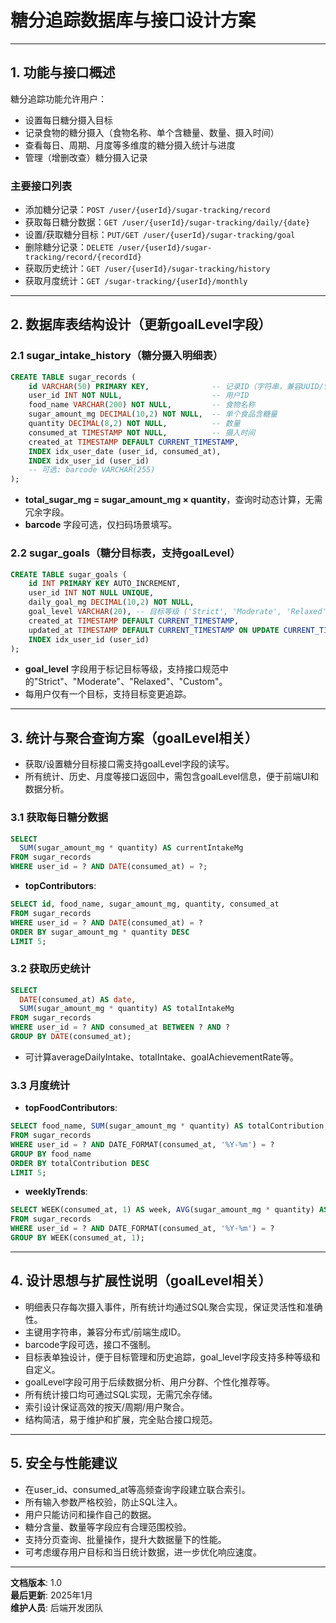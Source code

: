 # 糖分追踪数据库与接口设计方案

---

## 1. 功能与接口概述

糖分追踪功能允许用户：
- 设置每日糖分摄入目标
- 记录食物的糖分摄入（食物名称、单个含糖量、数量、摄入时间）
- 查看每日、周期、月度等多维度的糖分摄入统计与进度
- 管理（增删改查）糖分摄入记录

### 主要接口列表
- 添加糖分记录：`POST /user/{userId}/sugar-tracking/record`
- 获取每日糖分数据：`GET /user/{userId}/sugar-tracking/daily/{date}`
- 设置/获取糖分目标：`PUT/GET /user/{userId}/sugar-tracking/goal`
- 删除糖分记录：`DELETE /user/{userId}/sugar-tracking/record/{recordId}`
- 获取历史统计：`GET /user/{userId}/sugar-tracking/history`
- 获取月度统计：`GET /sugar-tracking/{userId}/monthly`

---

## 2. 数据库表结构设计（更新goalLevel字段）

### 2.1 sugar_intake_history（糖分摄入明细表）
```sql
CREATE TABLE sugar_records (
    id VARCHAR(50) PRIMARY KEY,              -- 记录ID（字符串，兼容UUID/雪花等）
    user_id INT NOT NULL,                    -- 用户ID
    food_name VARCHAR(200) NOT NULL,         -- 食物名称
    sugar_amount_mg DECIMAL(10,2) NOT NULL,  -- 单个食品含糖量
    quantity DECIMAL(8,2) NOT NULL,          -- 数量
    consumed_at TIMESTAMP NOT NULL,          -- 摄入时间
    created_at TIMESTAMP DEFAULT CURRENT_TIMESTAMP,
    INDEX idx_user_date (user_id, consumed_at),
    INDEX idx_user_id (user_id)
    -- 可选: barcode VARCHAR(255)
);
```
- **total_sugar_mg = sugar_amount_mg × quantity**，查询时动态计算，无需冗余字段。
- **barcode** 字段可选，仅扫码场景填写。

### 2.2 sugar_goals（糖分目标表，支持goalLevel）
```sql
CREATE TABLE sugar_goals (
    id INT PRIMARY KEY AUTO_INCREMENT,
    user_id INT NOT NULL UNIQUE,
    daily_goal_mg DECIMAL(10,2) NOT NULL,
    goal_level VARCHAR(20), -- 目标等级 ('Strict', 'Moderate', 'Relaxed', 'Custom')
    created_at TIMESTAMP DEFAULT CURRENT_TIMESTAMP,
    updated_at TIMESTAMP DEFAULT CURRENT_TIMESTAMP ON UPDATE CURRENT_TIMESTAMP,
    INDEX idx_user_id (user_id)
);
```
- **goal_level** 字段用于标记目标等级，支持接口规范中的"Strict"、"Moderate"、"Relaxed"、"Custom"。
- 每用户仅有一个目标，支持目标变更追踪。

---

## 3. 统计与聚合查询方案（goalLevel相关）

- 获取/设置糖分目标接口需支持goalLevel字段的读写。
- 所有统计、历史、月度等接口返回中，需包含goalLevel信息，便于前端UI和数据分析。

### 3.1 获取每日糖分数据
```sql
SELECT
  SUM(sugar_amount_mg * quantity) AS currentIntakeMg
FROM sugar_records
WHERE user_id = ? AND DATE(consumed_at) = ?;
```
- **topContributors**:
```sql
SELECT id, food_name, sugar_amount_mg, quantity, consumed_at
FROM sugar_records
WHERE user_id = ? AND DATE(consumed_at) = ?
ORDER BY sugar_amount_mg * quantity DESC
LIMIT 5;
```

### 3.2 获取历史统计
```sql
SELECT
  DATE(consumed_at) AS date,
  SUM(sugar_amount_mg * quantity) AS totalIntakeMg
FROM sugar_records
WHERE user_id = ? AND consumed_at BETWEEN ? AND ?
GROUP BY DATE(consumed_at);
```
- 可计算averageDailyIntake、totalIntake、goalAchievementRate等。

### 3.3 月度统计
- **topFoodContributors**:
```sql
SELECT food_name, SUM(sugar_amount_mg * quantity) AS totalContribution, COUNT(*) AS frequency
FROM sugar_records
WHERE user_id = ? AND DATE_FORMAT(consumed_at, '%Y-%m') = ?
GROUP BY food_name
ORDER BY totalContribution DESC
LIMIT 5;
```
- **weeklyTrends**:
```sql
SELECT WEEK(consumed_at, 1) AS week, AVG(sugar_amount_mg * quantity) AS averageIntake
FROM sugar_records
WHERE user_id = ? AND DATE_FORMAT(consumed_at, '%Y-%m') = ?
GROUP BY WEEK(consumed_at, 1);
```

---

## 4. 设计思想与扩展性说明（goalLevel相关）

- 明细表只存每次摄入事件，所有统计均通过SQL聚合实现，保证灵活性和准确性。
- 主键用字符串，兼容分布式/前端生成ID。
- barcode字段可选，接口不强制。
- 目标表单独设计，便于目标管理和历史追踪，goal_level字段支持多种等级和自定义。
- goalLevel字段可用于后续数据分析、用户分群、个性化推荐等。
- 所有统计接口均可通过SQL实现，无需冗余存储。
- 索引设计保证高效的按天/周期/用户聚合。
- 结构简洁，易于维护和扩展，完全贴合接口规范。

---

## 5. 安全与性能建议

- 在user_id、consumed_at等高频查询字段建立联合索引。
- 所有输入参数严格校验，防止SQL注入。
- 用户只能访问和操作自己的数据。
- 糖分含量、数量等字段应有合理范围校验。
- 支持分页查询、批量操作，提升大数据量下的性能。
- 可考虑缓存用户目标和当日统计数据，进一步优化响应速度。

---

**文档版本**: 1.0  
**最后更新**: 2025年1月  
**维护人员**: 后端开发团队 